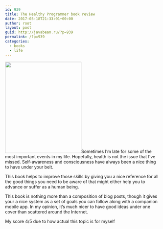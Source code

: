 ```yaml
---
id: 939
title: The Healthy Programmer book review
date: 2017-05-18T21:33:01+00:00
author: root
layout: post
guid: http://javabean.ru/?p=939
permalink: /?p=939
categories:
  - books
  - life
---
```

<img class="alignleft " src="https://imagery.pragprog.com/products/323/jkthp.jpg?1363811503" width="249" height="299" />Sometimes I&#8217;m late for some of the most important events in my life. Hopefully, health is not the issue that I&#8217;ve missed. Self-awareness and consciousness have always been a nice thing to have under your belt.

This book helps to improve those skills by giving you a nice reference for all the good things you need to be aware of that might either help you to advance or suffer as a human being.

This book is nothing more than a composition of blog posts, though it gives your a nice system as a set of goals you can follow along with a companion mobile app. In my opinion, it&#8217;s much nicer to have good ideas under one cover than scattered around the Internet.

My score 4/5 due to how actual this topic is for myself
